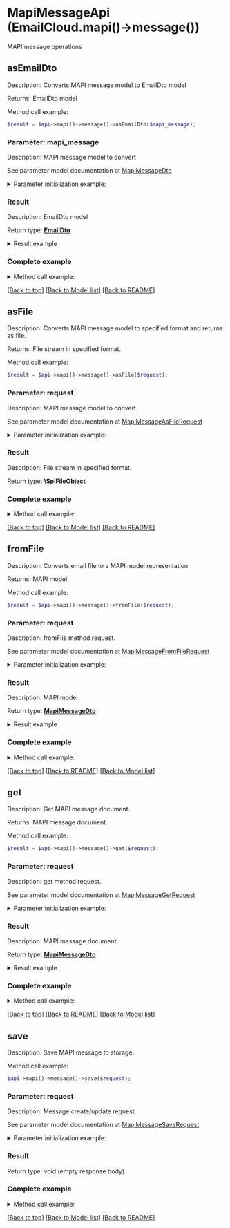 # MapiMessageApi (EmailCloud.mapi()->message())

MAPI message operations

## asEmailDto

Description: Converts MAPI message model to EmailDto model

Returns: EmailDto model

Method call example:
```php
$result = $api->mapi()->message()->asEmailDto($mapi_message);
```

### Parameter: mapi_message

Description: MAPI message model to convert

See parameter model documentation at [MapiMessageDto](MapiMessageDto.md)

<details>
    <summary>Parameter initialization example:</summary>
    
```php
$mapi_message = ;
```

</details>


### Result

Description: EmailDto model

Return type: [**EmailDto**](EmailDto.md)

<details>
    <summary>Result example</summary>

```php
$result = ;
```
</details>

### Complete example

<details>
    <summary>Method call example:</summary>

```php
$api = new EmailCloud(appKey, appSid);

// Prepare parameters:
$mapi_message = ;

// Call method:
$result = $api->mapi()->message().asEmailDto($mapi_message);

// Result example:
$result = ;
```

</details>

[[Back to top]](#) [[Back to Model list]](Models.md) [[Back to README]](README.md)
## asFile

Description: Converts MAPI message model to specified format and returns as file.

Returns: File stream in specified format.

Method call example:
```php
$result = $api->mapi()->message()->asFile($request);
```

### Parameter: request

Description: MAPI message model to convert.

See parameter model documentation at [MapiMessageAsFileRequest](MapiMessageAsFileRequest.md)

<details>
    <summary>Parameter initialization example:</summary>
    
```php
$request = ;
```

</details>


### Result

Description: File stream in specified format.

Return type: [**\SplFileObject**](\SplFileObject.md)

### Complete example

<details>
    <summary>Method call example:</summary>

```php
$api = new EmailCloud(appKey, appSid);

// Prepare parameters:
$request = ;

// Call method:
$result = $api->mapi()->message().asFile($request);
```

</details>

[[Back to top]](#) [[Back to Model list]](Models.md) [[Back to README]](README.md)
## **fromFile**

Description: Converts email file to a MAPI model representation

Returns: MAPI model

Method call example:
```php
$result = $api->mapi()->message()->fromFile($request);
```

### Parameter: request

Description: fromFile method request.

See parameter model documentation at [MapiMessageFromFileRequest](MapiMessageFromFileRequest.md)

<details>
    <summary>Parameter initialization example:</summary>

```php
$request = Models::MapiMessageFromFileRequest()
    ->format('Msg')
    ->file(new SplFileObject('/path/to/message.msg'))
    .build();
```

</details>

### Result

Description: MAPI model

Return type: [**MapiMessageDto**](MapiMessageDto.md)

<details>
    <summary>Result example</summary>

```php
$result = ;
```
</details>

### Complete example

<details>
    <summary>Method call example:</summary>

```php
$api = new EmailCloud(appKey, appSid);

// Prepare parameters:
$format = ;
$file = ;

// Call method:
$result = $api->mapi()->message().fromFile($request);

// Result example:
$result = ;
```

</details>

[[Back to top]](#)  [[Back to README]](README.md) [[Back to Model list]](Models.md)

## **get**

Description: Get MAPI message document.

Returns: MAPI message document.

Method call example:
```php
$result = $api->mapi()->message()->get($request);
```

### Parameter: request

Description: get method request.

See parameter model documentation at [MapiMessageGetRequest](MapiMessageGetRequest.md)

<details>
    <summary>Parameter initialization example:</summary>

```php
$request = Models::MapiMessageGetRequest()
    ->format('Eml')
    ->file_name('email.eml')
    ->folder('folder/on/storage')
    ->storage('First Storage')
    .build();
```

</details>

### Result

Description: MAPI message document.

Return type: [**MapiMessageDto**](MapiMessageDto.md)

<details>
    <summary>Result example</summary>

```php
$result = ;
```
</details>

### Complete example

<details>
    <summary>Method call example:</summary>

```php
$api = new EmailCloud(appKey, appSid);

// Prepare parameters:
$format = ;
$file_name = ;
$folder = ;
$storage = ;

// Call method:
$result = $api->mapi()->message().get($request);

// Result example:
$result = ;
```

</details>

[[Back to top]](#)  [[Back to README]](README.md) [[Back to Model list]](Models.md)

## save

Description: Save MAPI message to storage.


Method call example:
```php
$api->mapi()->message()->save($request);
```

### Parameter: request

Description: Message create/update request.

See parameter model documentation at [MapiMessageSaveRequest](MapiMessageSaveRequest.md)

<details>
    <summary>Parameter initialization example:</summary>
    
```php
$request = ;
```

</details>


### Result

Return type: void (empty response body)

### Complete example

<details>
    <summary>Method call example:</summary>

```php
$api = new EmailCloud(appKey, appSid);

// Prepare parameters:
$request = ;

// Call method:
$api->mapi()->message().save($request);
```

</details>

[[Back to top]](#) [[Back to Model list]](Models.md) [[Back to README]](README.md)
